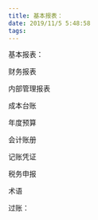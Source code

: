 ```yaml
---
title: 基本报表：
date: 2019/11/5 5:48:58
tags:
---
```



基本报表：

财务报表

内部管理报表

成本台账

年度预算

会计账册

记账凭证

税务申报

  


术语

过账：

  

